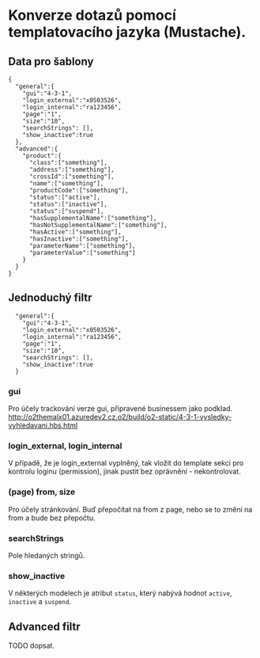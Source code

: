# Konverze dotazů pomocí templatovacího jazyka (Mustache). 

## Data pro šablony
```
{
  "general":{
    "gui":"4-3-1",
    "login_external":"x0503526",
    "login_internal":"ra123456",
    "page":"1",
    "size":"10",
    "searchStrings": [],
    "show_inactive":true
  },
  "advanced":{
    "product":{
      "class":["something"],
      "address":["something"],
      "crossId":["something"],
      "name":["something"],
      "productCode":["something"],
      "status":["active"],
      "status":["inactive"],
      "status":["suspend"],
      "hasSupplementalName":["something"],
      "hasNotSupplementalName":["something"],
      "hasActive":["something"],
      "hasInactive":["something"],
      "parameterName":["something"],
      "parameterValue":["something"]
    }
  }
}
```

## Jednoduchý filtr
```
  "general":{
    "gui":"4-3-1",
    "login_external":"x0503526",
    "login_internal":"ra123456",
    "page":"1",
    "size":"10",
    "searchStrings": [],
    "show_inactive":true
  }
```
### gui
Pro účely trackování verze gui, připravené businessem jako podklad.
http://o2themalx01.azuredev2.cz.o2/build/o2-static/4-3-1-vysledky-vyhledavani.hbs.html

### login\_external, login\_internal
V případě, že je login\_external vyplněný, tak vložit do template sekci pro kontrolu loginu (permission), jinak pustit bez oprávnění - nekontrolovat.

### (page) from, size
Pro účely stránkování. Buď přepočítat na from z page, nebo se to změní na from a bude bez přepočtu.

### searchStrings
Pole hledaných stringů.

### show\_inactive
V některých modelech je atribut `status`, který nabývá hodnot `active`, `inactive` a `suspend`.

## Advanced filtr
TODO dopsat.






